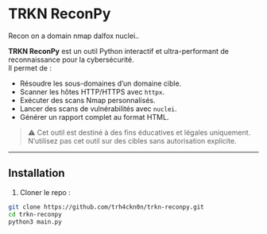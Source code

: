 # TRKN ReconPy

Recon on a domain nmap dalfox nuclei..

**TRKN ReconPy** est un outil Python interactif et ultra-performant de reconnaissance pour la cybersécurité.  
Il permet de :

- Résoudre les sous-domaines d’un domaine cible.
- Scanner les hôtes HTTP/HTTPS avec `httpx`.
- Exécuter des scans Nmap personnalisés.
- Lancer des scans de vulnérabilités avec `nuclei`.
- Générer un rapport complet au format HTML.

> ⚠️ Cet outil est destiné à des fins éducatives et légales uniquement. N’utilisez pas cet outil sur des cibles sans autorisation explicite.

---

## Installation

1. Cloner le repo :

```bash
git clone https://github.com/trh4ckn0n/trkn-reconpy.git
cd trkn-reconpy
python3 main.py
```
